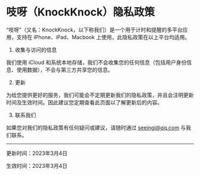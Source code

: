 # 吱呀（KnockKnock）隐私政策

“吱呀”（又名：KnockKnock，以下称我们）是一个用于计时和提醒的多平台应用，支持在 iPhone、iPad、Macbook 上使用，此隐私政策在以上平台均适用。

1. 收集与访问的信息

我们使用 iCloud 和系统本地存储，我们不会收集您的任何信息（包括用户身份信息、使用数据），不会与第三方共享您的信息。

2. 更新

为给您提供更好的服务，我们可能会不定期更新我们的隐私政策，并且会注明更新时间及生效时间。因此建议您定期查看此页面以了解更新后的内容。

3. 联系我们

如果您对我们的隐私政策有任何疑问或建议，请随时通过 seeingi@qq.com 与我们联系。

---

更新时间：2023年3月4日

生效时间：2023年3月4日